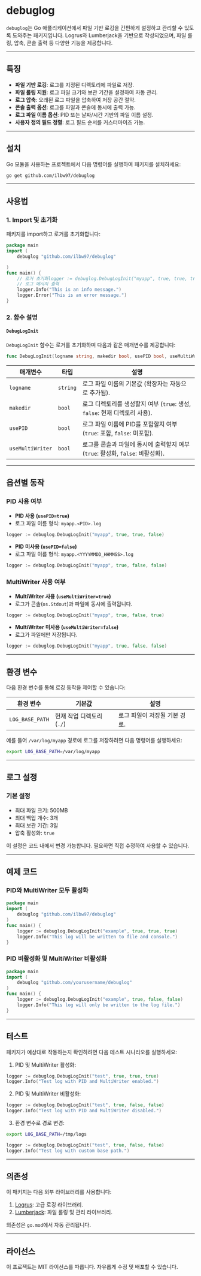# **debuglog**

`debuglog`는 Go 애플리케이션에서 파일 기반 로깅을 간편하게 설정하고 관리할 수 있도록 도와주는 패키지입니다. Logrus와 Lumberjack을 기반으로 작성되었으며, 파일 롤링, 압축, 콘솔 출력 등 다양한 기능을 제공합니다.

---

## **특징**

- **파일 기반 로깅**: 로그를 지정된 디렉토리에 파일로 저장.
- **파일 롤링 지원**: 로그 파일 크기와 보관 기간을 설정하여 자동 관리.
- **로그 압축**: 오래된 로그 파일을 압축하여 저장 공간 절약.
- **콘솔 출력 옵션**: 로그를 파일과 콘솔에 동시에 출력 가능.
- **로그 파일 이름 옵션**: PID 또는 날짜/시간 기반의 파일 이름 설정.
- **사용자 정의 필드 정렬**: 로그 필드 순서를 커스터마이즈 가능.

---

## **설치**

Go 모듈을 사용하는 프로젝트에서 다음 명령어를 실행하여 패키지를 설치하세요:

```bash
go get github.com/ilbw97/debuglog
```

---

## **사용법**

### **1. Import 및 초기화**

패키지를 import하고 로거를 초기화합니다:

```go
package main
import (
    debuglog "github.com/ilbw97/debuglog"

)
func main() {
    // 로거 초기화logger := debuglog.DebugLogInit("myapp", true, true, true)
    // 로그 메시지 출력
    logger.Info("This is an info message.")
    logger.Error("This is an error message.")
}
```

### **2. 함수 설명**

#### `DebugLogInit`

`DebugLogInit` 함수는 로거를 초기화하며 다음과 같은 매개변수를 제공합니다:

```go
func DebugLogInit(logname string, makedir bool, usePID bool, useMultiWriter bool) *logrus.Logger
```

| 매개변수             | 타입      | 설명                                                                  |
|-------------------|----------|----------------------------------------------------------------------|
| `logname`         | `string` | 로그 파일 이름의 기본값 (확장자는 자동으로 추가됨).                              |
| `makedir`         | `bool`   | 로그 디렉토리를 생성할지 여부 (`true`: 생성, `false`: 현재 디렉토리 사용).        |
| `usePID`          | `bool`   | 로그 파일 이름에 PID를 포함할지 여부 (`true`: 포함, `false`: 미포함).           |
| `useMultiWriter`  | `bool`   | 로그를 콘솔과 파일에 동시에 출력할지 여부 (`true`: 활성화, `false`: 비활성화).      |

---

## **옵션별 동작**

### **PID 사용 여부**

- **PID 사용 (`usePID=true`)**
- 로그 파일 이름 형식: `myapp.<PID>.log`
```go
logger := debuglog.DebugLogInit("myapp", true, true, false)
```
- **PID 미사용 (`usePID=false`)**
- 로그 파일 이름 형식: `myapp.<YYYYMMDD_HHMMSS>.log`
```go
logger := debuglog.DebugLogInit("myapp", true, false, false)
```

### **MultiWriter 사용 여부**

- **MultiWriter 사용 (`useMultiWriter=true`)**
- 로그가 콘솔(`os.Stdout`)과 파일에 동시에 출력됩니다.
```go
logger := debuglog.DebugLogInit("myapp", true, false, true)
```

- **MultiWriter 미사용 (`useMultiWriter=false`)**
- 로그가 파일에만 저장됩니다.
```go
logger := debuglog.DebugLogInit("myapp", true, false, false)
```
---

## **환경 변수**

다음 환경 변수를 통해 로깅 동작을 제어할 수 있습니다:

| 환경 변수        | 기본값           | 설명                                  |
|------------------|------------------|---------------------------------------|
| `LOG_BASE_PATH`  | 현재 작업 디렉토리(`./`) | 로그 파일이 저장될 기본 경로.            |

예를 들어 `/var/log/myapp` 경로에 로그를 저장하려면 다음 명령어를 실행하세요:
```bash
export LOG_BASE_PATH=/var/log/myapp
```
---

## **로그 설정**

### 기본 설정

- 최대 파일 크기: 500MB
- 최대 백업 개수: 3개
- 최대 보관 기간: 3일
- 압축 활성화: `true`

이 설정은 코드 내에서 변경 가능합니다. 필요하면 직접 수정하여 사용할 수 있습니다.

---

## **예제 코드**

### PID와 MultiWriter 모두 활성화

```go
package main
import (
    debuglog "github.com/ilbw97/debuglog"
)
func main() {
    logger := debuglog.DebugLogInit("example", true, true, true)
    logger.Info("This log will be written to file and console.")
}
```


### PID 비활성화 및 MultiWriter 비활성화

```go
package main
import (
    debuglog "github.com/yourusername/debuglog"
)
func main() {
    logger := debuglog.DebugLogInit("example", true, false, false)
    logger.Info("This log will only be written to the log file.")
}
```

---

## **테스트**

패키지가 예상대로 작동하는지 확인하려면 다음 테스트 시나리오를 실행하세요:

1. PID 및 MultiWriter 활성화:
```go
logger := debuglog.DebugLogInit("test", true, true, true)
logger.Info("Test log with PID and MultiWriter enabled.")
```

2. PID 및 MultiWriter 비활성화:

```go
logger := debuglog.DebugLogInit("test", true, false, false)
logger.Info("Test log with PID and MultiWriter disabled.")
```

3. 환경 변수로 경로 변경:
```bash
export LOG_BASE_PATH=/tmp/logs
```
```go
logger := debuglog.DebugLogInit("test", true, false, false)
logger.Info("Test log with custom base path.")
```

---

## **의존성**

이 패키지는 다음 외부 라이브러리를 사용합니다:

1. [Logrus](https://github.com/sirupsen/logrus): 고급 로깅 라이브러리.
2. [Lumberjack](https://github.com/natefinch/lumberjack): 파일 롤링 및 관리 라이브러리.

의존성은 `go.mod`에서 자동 관리됩니다.

---

## **라이선스**

이 프로젝트는 MIT 라이선스를 따릅니다. 자유롭게 수정 및 배포할 수 있습니다.
